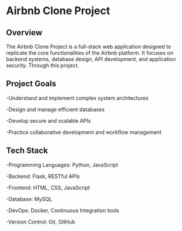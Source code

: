 # Airbnb Clone Project


## Overview

The Airbnb Clone Project is a full-stack web application designed to replicate the core functionalities of the Airbnb platform. It focuses on backend systems, database design, API development, and application security. Through this project.


## Project Goals

 -Understand and implement complex system architectures

 -Design and manage efficient databases
 
 -Develop secure and scalable APIs
 
 -Practice collaborative development and workflow management
 

## Tech Stack

 -Programming Languages: Python, JavaScript
 
 -Backend: Flask, RESTful APIs
 
 -Frontend: HTML, CSS, JavaScript
 
 -Database: MySQL
 
 -DevOps: Docker, Continuous Integration tools
 
 -Version Control: Git, GitHub

